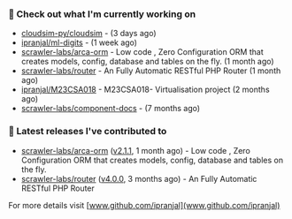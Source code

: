### 👷 Check out what I'm currently working on

- [cloudsim-py/cloudsim](https://github.com/cloudsim-py/cloudsim) -  (3 days ago)
- [ipranjal/ml-digits](https://github.com/ipranjal/ml-digits) -  (1 week ago)
- [scrawler-labs/arca-orm](https://github.com/scrawler-labs/arca-orm) -  Low code , Zero Configuration ORM that creates models, config, database and tables on the fly. (1 month ago)
- [scrawler-labs/router](https://github.com/scrawler-labs/router) - An Fully Automatic RESTful PHP Router (1 month ago)
- [ipranjal/M23CSA018](https://github.com/ipranjal/M23CSA018) - M23CSA018- Virtualisation project (2 months ago)
- [scrawler-labs/component-docs](https://github.com/scrawler-labs/component-docs) -  (7 months ago)

### 🔭 Latest releases I've contributed to

- [scrawler-labs/arca-orm](https://github.com/scrawler-labs/arca-orm) ([v2.1.1](https://github.com/scrawler-labs/arca-orm/releases/tag/v2.1.1), 1 month ago) -  Low code , Zero Configuration ORM that creates models, config, database and tables on the fly.
- [scrawler-labs/router](https://github.com/scrawler-labs/router) ([v4.0.0](https://github.com/scrawler-labs/router/releases/tag/v4.0.0), 3 months ago) - An Fully Automatic RESTful PHP Router

For more details visit [www.github.com/ipranjal](www.github.com/ipranjal)


